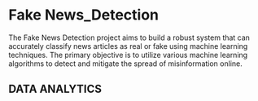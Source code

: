 # Fake News_Detection
The Fake News Detection project aims to build a robust system that can accurately classify news articles as real or fake using machine learning techniques. The primary objective is to utilize various machine learning algorithms to detect and mitigate the spread of misinformation online.
## DATA ANALYTICS
